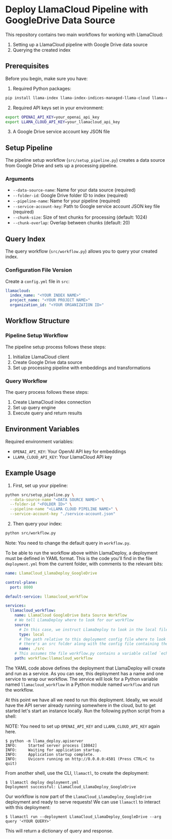 # Deploy LlamaCloud Pipeline with GoogleDrive Data Source

This repository contains two main workflows for working with LlamaCloud:
1. Setting up a LlamaCloud pipeline with Google Drive data source
2. Querying the created index

## Prerequisites

Before you begin, make sure you have:

1. Required Python packages:
```bash
pip install llama-index llama-index-indices-managed-llama-cloud llama-cloud
```

2. Required API keys set in your environment:
```bash
export OPENAI_API_KEY=your_openai_api_key
export LLAMA_CLOUD_API_KEY=your_llamacloud_api_key
```

3. A Google Drive service account key JSON file

## Setup Pipeline

The pipeline setup workflow (`src/setup_pipeline.py`) creates a data source from Google Drive and sets up a processing pipeline.

### Arguments

- `--data-source-name`: Name for your data source (required)
- `--folder-id`: Google Drive folder ID to index (required)
- `--pipeline-name`: Name for your pipeline (required)
- `--service-account-key`: Path to Google service account JSON key file (required)
- `--chunk-size`: Size of text chunks for processing (default: 1024)
- `--chunk-overlap`: Overlap between chunks (default: 20)

## Query Index

The query workflow (`src/workflow.py`) allows you to query your created index.

### Configuration File Version

Create a `config.yml` file in `src`:

```yaml
llamacloud:
  index_name: "<YOUR INDEX NAME>"
  project_name: "<YOUR PROJECT NAME>"
  organization_id: "<YOUR ORGANIZATION ID>"
```

## Workflow Structure

### Pipeline Setup Workflow

The pipeline setup process follows these steps:
1. Initialize LlamaCloud client
2. Create Google Drive data source
3. Set up processing pipeline with embeddings and transformations

### Query Workflow

The query process follows these steps:
1. Create LlamaCloud index connection
2. Set up query engine
3. Execute query and return results

## Environment Variables

Required environment variables:
- `OPENAI_API_KEY`: Your OpenAI API key for embeddings
- `LLAMA_CLOUD_API_KEY`: Your LlamaCloud API key

## Example Usage

1. First, set up your pipeline:
```bash
python src/setup_pipeline.py \
  --data-source-name "<DATA SOURCE NAME>" \
  --folder-id "<FOLDER ID>" \
  --pipeline-name "<LLAMA CLOUD PIPELINE NAME>" \
  --service-account-key "./service-account.json"
```

2. Then query your index:
```bash
python src/workflow.py
```

Note: You need to change the default query in `workflow.py`.

To be able to run the workflow above within LlamaDeploy, a deployment must be defined in YAML format. This is the code
you'll find in the file `deployment.yml` from the current folder, with comments to the relevant bits:

```yaml
name: LlamaCloud_LlamaDeploy_GoogleDrive

control-plane:
  port: 8000

default-service: llamacloud_workflow

services:
  llamacloud_workflow:
    name: LlamaCloud GoogleDrive Data Source Workflow
    # We tell LlamaDeploy where to look for our workflow
    source:
      # In this case, we instruct LlamaDeploy to look in the local filesystem
      type: local
      # The path relative to this deployment config file where to look for the code. This assumes
      # there's an src folder along with the config file containing the file workflow.py we created previously
      name: ./src
    # This assumes the file workflow.py contains a variable called `echo_workflow` containing our workflow instance
    path: workflow:llamacloud_workflow
```

The YAML code above defines the deployment that LlamaDeploy will create and run as a service. As you can
see, this deployment has a name and one service to wrap our workflow. The
service will look for a Python variable named `llamacloud_workflow` in a Python module named `workflow` and run the workflow.

At this point we have all we need to run this deployment. Ideally, we would have the API server already running
somewhere in the cloud, but to get started let's start an instance locally. Run the following python script
from a shell:

NOTE: You need to set up `OPENAI_API_KEY` and `LLAMA_CLOUD_API_KEY` again here.

```
$ python -m llama_deploy.apiserver
INFO:     Started server process [10842]
INFO:     Waiting for application startup.
INFO:     Application startup complete.
INFO:     Uvicorn running on http://0.0.0.0:4501 (Press CTRL+C to quit)
```

From another shell, use the CLI, `llamactl`, to create the deployment:

```
$ llamactl deploy deployment.yml
Deployment successful: LlamaCloud_LlamaDeploy_GoogleDrive
```

Our workflow is now part of the `LlamaCloud_LlamaDeploy_GoogleDrive` deployment and ready to serve requests! We can use `llamactl` to interact
with this deployment:

```
$ llamactl run --deployment LlamaCloud_LlamaDeploy_GoogleDrive --arg query '<YOUR QUERY>'
```

This will return a dictionary of query and response.
